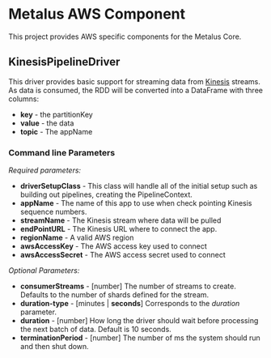 # Metalus AWS Component
This project provides AWS specific components for the Metalus Core.

## KinesisPipelineDriver
This driver provides basic support for streaming data from [Kinesis](https://aws.amazon.com/kinesis/) streams. As data
is consumed, the RDD will be converted into a DataFrame with three columns:

* **key** - the partitionKey
* **value** - the data
* **topic** - The appName

### Command line Parameters
*Required parameters:*
* **driverSetupClass** - This class will handle all of the initial setup such as building out pipelines, creating the PipelineContext.
* **appName** - The name of this app to use when check pointing Kinesis sequence numbers.
* **streamName** - The Kinesis stream where data will be pulled
* **endPointURL** - The Kinesis URL where to connect the app.
* **regionName** - A valid AWS region
* **awsAccessKey** - The AWS access key used to connect
* **awsAccessSecret** - The AWS access secret used to connect

*Optional Parameters:*
* **consumerStreams** - [number] The number of streams to create. Defaults to the number of shards defined for the stream.
* **duration-type** - [minutes | **seconds**] Corresponds to the *duration* parameter.
* **duration** - [number] How long the driver should wait before processing the next batch of data. Default is 10 seconds.
* **terminationPeriod** - [number] The number of ms the system should run and then shut down. 
